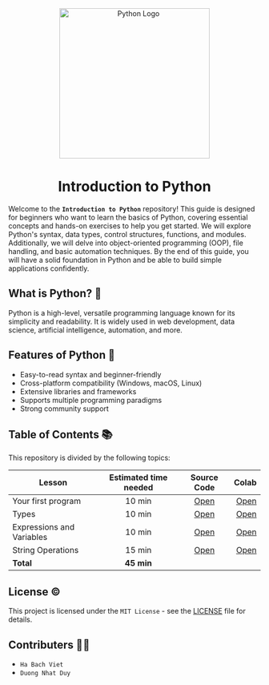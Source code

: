<div align="center">
    <img src="https://upload.wikimedia.org/wikipedia/commons/thumb/c/c3/Python-logo-notext.svg/1200px-Python-logo-notext.svg.png" alt="Python Logo" width="300">
    <h1>Introduction to Python</h1>
</div>

Welcome to the **```Introduction to Python```** repository! This guide is designed for beginners who want to learn the basics of Python, covering essential concepts and hands-on exercises to help you get started. We will explore Python's syntax, data types, control structures, functions, and modules. Additionally, we will delve into object-oriented programming (OOP), file handling, and basic automation techniques. By the end of this guide, you will have a solid foundation in Python and be able to build simple applications confidently. 

## What is Python? 🤔
Python is a high-level, versatile programming language known for its simplicity and readability. It is widely used in web development, data science, artificial intelligence, automation, and more.

## Features of Python 📌
- Easy-to-read syntax and beginner-friendly
- Cross-platform compatibility (Windows, macOS, Linux)
- Extensive libraries and frameworks
- Supports multiple programming paradigms
- Strong community support

## Table of Contents 📚
This repository is divided by the following topics: 


| Lesson        | Estimated time needed | Source Code  | Colab |
| ------------- |:---------------------:| :-----------:| -----:|
| Your first program        | 10 min | [Open](https://github.com/computationalcore/introduction-to-python/blob/master/notebooks/1-basics/PY0101EN-1-1-Hello.ipynb) | [Open](https://colab.research.google.com/github/computationalcore/introduction-to-python/blob/master/notebooks/1-basics/PY0101EN-1-1-Hello.ipynb) |
| Types                     | 10 min | [Open](https://github.com/computationalcore/introduction-to-python/blob/master/notebooks/1-basics/PY0101EN-1-2-Types.ipynb) | [Open](https://colab.research.google.com/github/computationalcore/introduction-to-python/blob/master/notebooks/1-basics/PY0101EN-1-2-Types.ipynb) |
| Expressions and Variables | 10 min | [Open](https://github.com/computationalcore/introduction-to-python/blob/master/notebooks/1-basics/PY0101EN-1-3-Expressions.ipynb) | [Open](https://colab.research.google.com/github/computationalcore/introduction-to-python/blob/master/notebooks/1-basics/PY0101EN-1-3-Expressions.ipynb) |
| String Operations         | 15 min | [Open](https://github.com/computationalcore/introduction-to-python/blob/master/notebooks/1-basics/PY0101EN-1-4-Strings.ipynb) | [Open](https://colab.research.google.com/github/computationalcore/introduction-to-python/blob/master/notebooks/1-basics/PY0101EN-1-4-Strings.ipynb) |
| **Total** | **45 min** |  |  | 



## License ©️

This project is licensed under the `MIT License` - see the [LICENSE](LICENSE) file for details.


## Contributers 🧑‍💻
- `Ha Bach Viet`
- `Duong Nhat Duy`
